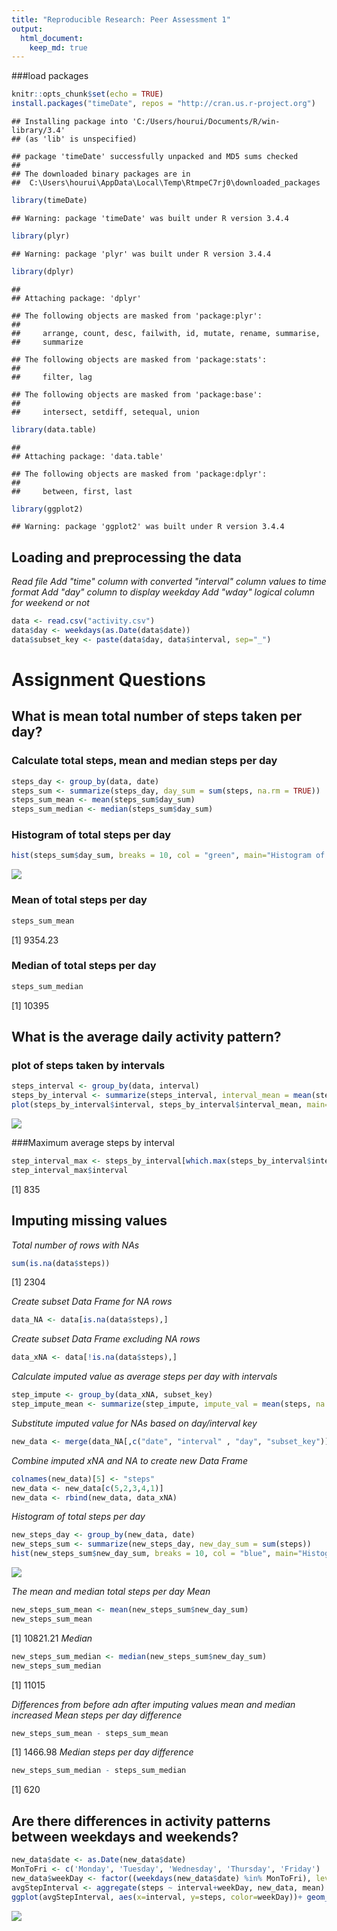 ```yaml
---
title: "Reproducible Research: Peer Assessment 1"
output: 
  html_document:
    keep_md: true
---
```

###load packages

```r
knitr::opts_chunk$set(echo = TRUE)
install.packages("timeDate", repos = "http://cran.us.r-project.org")
```

```
## Installing package into 'C:/Users/hourui/Documents/R/win-library/3.4'
## (as 'lib' is unspecified)
```

```
## package 'timeDate' successfully unpacked and MD5 sums checked
## 
## The downloaded binary packages are in
## 	C:\Users\hourui\AppData\Local\Temp\RtmpeC7rj0\downloaded_packages
```

```r
library(timeDate)
```

```
## Warning: package 'timeDate' was built under R version 3.4.4
```

```r
library(plyr)
```

```
## Warning: package 'plyr' was built under R version 3.4.4
```

```r
library(dplyr)
```

```
## 
## Attaching package: 'dplyr'
```

```
## The following objects are masked from 'package:plyr':
## 
##     arrange, count, desc, failwith, id, mutate, rename, summarise,
##     summarize
```

```
## The following objects are masked from 'package:stats':
## 
##     filter, lag
```

```
## The following objects are masked from 'package:base':
## 
##     intersect, setdiff, setequal, union
```

```r
library(data.table)
```

```
## 
## Attaching package: 'data.table'
```

```
## The following objects are masked from 'package:dplyr':
## 
##     between, first, last
```

```r
library(ggplot2)
```

```
## Warning: package 'ggplot2' was built under R version 3.4.4
```
## Loading and preprocessing the data
*Read file*
*Add "time" column with converted "interval" column values to time format*
*Add "day" column to display weekday*
*Add "wday" logical column for weekend or not*


```r
data <- read.csv("activity.csv")
data$day <- weekdays(as.Date(data$date))
data$subset_key <- paste(data$day, data$interval, sep="_")
```

# Assignment Questions
## What is mean total number of steps taken per day?
### Calculate total steps, mean and median steps per day

```r
steps_day <- group_by(data, date)
steps_sum <- summarize(steps_day, day_sum = sum(steps, na.rm = TRUE))
steps_sum_mean <- mean(steps_sum$day_sum)
steps_sum_median <- median(steps_sum$day_sum)
```

### Histogram of total steps per day

```r
hist(steps_sum$day_sum, breaks = 10, col = "green", main="Histogram of Total Steps Per Day", xlab = "Total Steps Per Day")
```

![](PA1_template_files/figure-html/unnamed-chunk-4-1.png)<!-- -->

### Mean of total steps per day

```r
steps_sum_mean
```

[1] 9354.23

### Median of total steps per day

```r
steps_sum_median
```

[1] 10395

## What is the average daily activity pattern?
### plot of steps taken by intervals

```r
steps_interval <- group_by(data, interval)
steps_by_interval <- summarize(steps_interval, interval_mean = mean(steps, na.rm = TRUE))
plot(steps_by_interval$interval, steps_by_interval$interval_mean, main="Average Steps Per 5 Minute Interval", xlab="5 Minute Time Intervals", ylab="Average Steps", col = "red", type = "l")
```

![](PA1_template_files/figure-html/unnamed-chunk-7-1.png)<!-- -->

###Maximum average steps by interval

```r
step_interval_max <- steps_by_interval[which.max(steps_by_interval$interval_mean),]
step_interval_max$interval
```

[1] 835

## Imputing missing values
*Total number of rows with NAs*

```r
sum(is.na(data$steps))
```

[1] 2304

*Create subset Data Frame for NA rows*

```r
data_NA <- data[is.na(data$steps),]
```

*Create subset Data Frame excluding NA rows*

```r
data_xNA <- data[!is.na(data$steps),]
```

*Calculate imputed value as average steps per day with intervals*

```r
step_impute <- group_by(data_xNA, subset_key)
step_impute_mean <- summarize(step_impute, impute_val = mean(steps, na.rm = TRUE))
```

*Substitute imputed value for NAs based on day/interval key*

```r
new_data <- merge(data_NA[,c("date", "interval" , "day", "subset_key")], step_impute_mean, by= "subset_key")
```

*Combine imputed xNA and NA to create new Data Frame*

```r
colnames(new_data)[5] <- "steps"
new_data <- new_data[c(5,2,3,4,1)]
new_data <- rbind(new_data, data_xNA)
```

*Histogram of total steps per day*

```r
new_steps_day <- group_by(new_data, date)
new_steps_sum <- summarize(new_steps_day, new_day_sum = sum(steps))
hist(new_steps_sum$new_day_sum, breaks = 10, col = "blue", main="Histogram of Total Steps Per Day (Imputed)", xlab = "Total Steps Per Day (Imputed)")
```

![](PA1_template_files/figure-html/unnamed-chunk-15-1.png)<!-- -->

*The mean and median total steps per day*
_Mean_

```r
new_steps_sum_mean <- mean(new_steps_sum$new_day_sum)
new_steps_sum_mean
```

[1] 10821.21
_Median_

```r
new_steps_sum_median <- median(new_steps_sum$new_day_sum)
new_steps_sum_median
```

[1] 11015

*Differences from before adn after imputing values mean and median increased*
_Mean steps per day difference_

```r
new_steps_sum_mean - steps_sum_mean
```

[1] 1466.98
_Median steps per day difference_

```r
new_steps_sum_median - steps_sum_median
```

[1] 620

## Are there differences in activity patterns between weekdays and weekends?

```r
new_data$date <- as.Date(new_data$date)
MonToFri <- c('Monday', 'Tuesday', 'Wednesday', 'Thursday', 'Friday')
new_data$weekDay <- factor((weekdays(new_data$date) %in% MonToFri), levels=c(FALSE, TRUE), labels=c('weekend', 'weekday')) 
avgStepInterval <- aggregate(steps ~ interval+weekDay, new_data, mean)
ggplot(avgStepInterval, aes(x=interval, y=steps, color=weekDay))+ geom_line() + facet_wrap(~weekDay, ncol=1, nrow=2)
```

![](PA1_template_files/figure-html/unnamed-chunk-20-1.png)<!-- -->
